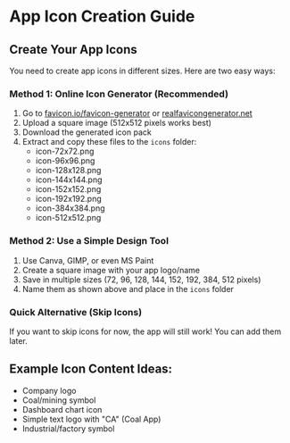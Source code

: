 # App Icon Creation Guide

## Create Your App Icons

You need to create app icons in different sizes. Here are two easy ways:

### Method 1: Online Icon Generator (Recommended)
1. Go to [favicon.io/favicon-generator](https://favicon.io/favicon-generator/) or [realfavicongenerator.net](https://realfavicongenerator.net/)
2. Upload a square image (512x512 pixels works best)
3. Download the generated icon pack
4. Extract and copy these files to the `icons` folder:
   - icon-72x72.png
   - icon-96x96.png
   - icon-128x128.png
   - icon-144x144.png
   - icon-152x152.png
   - icon-192x192.png
   - icon-384x384.png
   - icon-512x512.png

### Method 2: Use a Simple Design Tool
1. Use Canva, GIMP, or even MS Paint
2. Create a square image with your app logo/name
3. Save in multiple sizes (72, 96, 128, 144, 152, 192, 384, 512 pixels)
4. Name them as shown above and place in the `icons` folder

### Quick Alternative (Skip Icons)
If you want to skip icons for now, the app will still work! You can add them later.

## Example Icon Content Ideas:
- Company logo
- Coal/mining symbol
- Dashboard chart icon
- Simple text logo with "CA" (Coal App)
- Industrial/factory symbol
